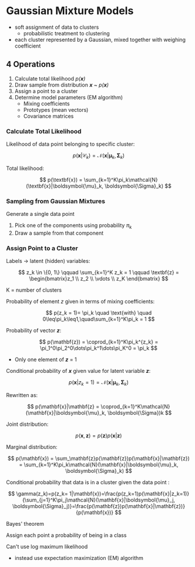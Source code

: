 # Gaussian Mixture Models

- soft assignment of data to clusters
	- probabilistic treatment to clustering
- each cluster represented by a Gaussian, mixed together with weighing coefficient

## 4 Operations

1. Calculate total likelihood *p(**x**)*
2. Draw sample from distribution ***x*** ~ *p(**x**)*
3. Assign a point to a cluster
4. Determine model parameters (EM algorithm)
	- Mixing coefficients
	- Prototypes (mean vectors)
	- Covariance matrices


### Calculate Total Likelihood

Likelihood of data point belonging to specific cluster:

$$
p(\textbf{x}|\mathcal{C}_k) = \mathcal{N}(\textbf{x}|\boldsymbol{\mu}_k, \boldsymbol{\Sigma}_k)
$$

Total likelihood:

$$
p(\textbf{x}) = \sum_{k=1}^K\pi_k\mathcal{N}(\textbf{x}|\boldsymbol{\mu}_k, \boldsymbol{\Sigma}_k)
$$

### Sampling from Gaussian Mixtures

Generate a single data point
1. Pick one of the components using probability *&pi;*<sub>k</sub>
2. Draw a sample from that component

### Assign Point to a Cluster

Labels -> latent (hidden) variables:

$$
z_k \in \{0, 1\} \qquad \sum_{k=1}^K z_k = 1 \qquad \textbf{z} = \begin{bmatrix}z_1 \\ z_2 \\ \vdots \\ z_K \end{bmatrix}
$$

K = number of clusters

Probability of element *z* given in terms of mixing coefficients:

$$
p(z_k = 1)= \pi_k \quad \text{with} \quad 0\leq\pi_k\leq1,\quad\sum_{k=1}^K\pi_k = 1
$$

Probability of vector ***z***:

$$
p(\mathbf{z}) = \coprod_{k=1}^K\pi_k^{z_k} = \pi_1^0\pi_2^0\dots\pi_k^1\dots\pi_K^0 = \pi_k
$$

- Only one element of ***z*** = 1

Conditional probability of ***x*** given value for latent variable ***z***:

$$
p(\mathbf{x}|z_k = 1) = \mathcal{N}(\mathbf{x}|\boldsymbol{\mu}_k, \boldsymbol{\Sigma}_k)
$$

Rewritten as:

$$
p(\mathbf{x}|\mathbf{z} = \coprod_{k=1}^K\mathcal{N}(\mathbf{x}|\boldsymbol{\mu}_k, \boldsymbol{\Sigma})k
$$

Joint distribution:

$$
p(\mathbf{x}, \mathbf{z}) = p(\mathbf{z})p(\mathbf{x}|\mathbf{z})
$$

Marginal distribution:

$$
p(\mathbf{x}) = \sum_\mathbf{z}p(\mathbf{z})p(\mathbf{x}|\mathbf{z}) = \sum_{k=1}^K\pi_k\mathcal{N}(\mathbf{x}|\boldsymbol{\mu}_k, \boldsymbol{\Sigma}_k)
$$

Conditional probability that data is in a cluster given the data point :

$$
\gamma(z_k)=p(z_k= 1|\mathbf{x})=\frac{p(z_k=1)p(\mathbf{x}|z_k=1)}{\sum_{j=1}^K\pi_j\mathcal{N}(\mathbf{x}|\boldsymbol{\mu}_j, \boldsymbol{\Sigma}_j)}=\frac{p(\mathbf{z})p(\mathbf{x}|\mathbf{z})}{p(\mathbf{x})}
$$

Bayes' theorem

Assign each point a probability of being in a class

Can't use log maximum likelihood
- instead use expectation maximization (EM) algorithm